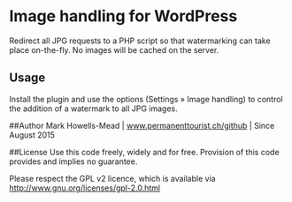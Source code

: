 # Image handling for WordPress
Redirect all JPG requests to a PHP script so that watermarking can take place on-the-fly. No images will be cached on the server.

## Usage
Install the plugin and use the options (Settings » Image handling) to control the addition of a watermark to all JPG images.

##Author
Mark Howells-Mead | www.permanenttourist.ch/github | Since August 2015

##License
Use this code freely, widely and for free. Provision of this code provides and implies no guarantee.

Please respect the GPL v2 licence, which is available via http://www.gnu.org/licenses/gpl-2.0.html